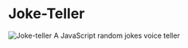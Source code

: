 # Joke-Teller
![Joke-teller](https://i.imgur.com/GgsuJtq.png)
A JavaScript random jokes voice teller
